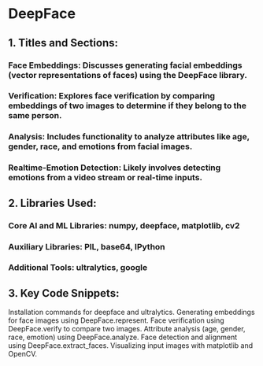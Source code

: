 # DeepFace

## 1. Titles and Sections:

### Face Embeddings: Discusses generating facial embeddings (vector representations of faces) using the DeepFace library.
### Verification: Explores face verification by comparing embeddings of two images to determine if they belong to the same person.
### Analysis: Includes functionality to analyze attributes like age, gender, race, and emotions from facial images.
### Realtime-Emotion Detection: Likely involves detecting emotions from a video stream or real-time inputs.

## 2. Libraries Used:

### Core AI and ML Libraries: numpy, deepface, matplotlib, cv2
### Auxiliary Libraries: PIL, base64, IPython
### Additional Tools: ultralytics, google

## 3. Key Code Snippets:

Installation commands for deepface and ultralytics.
Generating embeddings for face images using DeepFace.represent.
Face verification using DeepFace.verify to compare two images.
Attribute analysis (age, gender, race, emotion) using DeepFace.analyze.
Face detection and alignment using DeepFace.extract_faces.
Visualizing input images with matplotlib and OpenCV.
